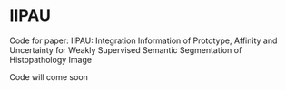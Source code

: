 # IIPAU
Code for paper: IIPAU: Integration Information of Prototype, Affinity and Uncertainty for Weakly Supervised Semantic Segmentation of Histopathology Image

Code will come soon
